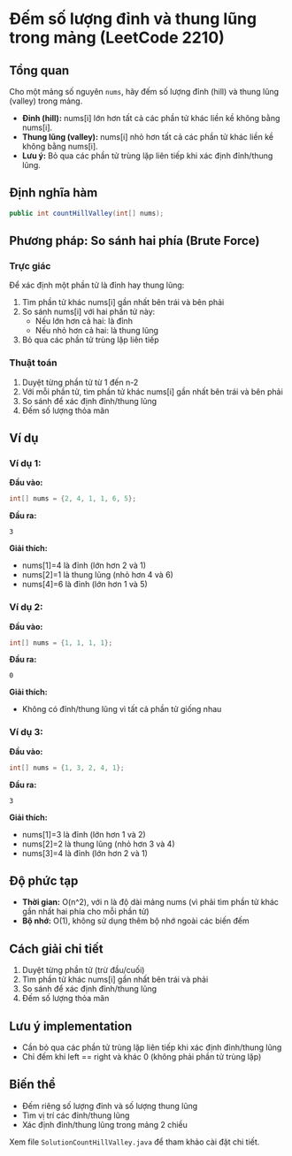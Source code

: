 # Đếm số lượng đỉnh và thung lũng trong mảng (LeetCode 2210)

## Tổng quan

Cho một mảng số nguyên `nums`, hãy đếm số lượng đỉnh (hill) và thung lũng (valley) trong mảng.

- **Đỉnh (hill):** nums[i] lớn hơn tất cả các phần tử khác liền kề không bằng nums[i].
- **Thung lũng (valley):** nums[i] nhỏ hơn tất cả các phần tử khác liền kề không bằng nums[i].
- **Lưu ý:** Bỏ qua các phần tử trùng lặp liên tiếp khi xác định đỉnh/thung lũng.

## Định nghĩa hàm

```java
public int countHillValley(int[] nums);
```

## Phương pháp: So sánh hai phía (Brute Force)

### Trực giác

Để xác định một phần tử là đỉnh hay thung lũng:
1. Tìm phần tử khác nums[i] gần nhất bên trái và bên phải
2. So sánh nums[i] với hai phần tử này:
   - Nếu lớn hơn cả hai: là đỉnh
   - Nếu nhỏ hơn cả hai: là thung lũng
3. Bỏ qua các phần tử trùng lặp liên tiếp

### Thuật toán

1. Duyệt từng phần tử từ 1 đến n-2
2. Với mỗi phần tử, tìm phần tử khác nums[i] gần nhất bên trái và bên phải
3. So sánh để xác định đỉnh/thung lũng
4. Đếm số lượng thỏa mãn

## Ví dụ

### Ví dụ 1:
**Đầu vào:**
```java
int[] nums = {2, 4, 1, 1, 6, 5};
```
**Đầu ra:**
```
3
```
**Giải thích:**
- nums[1]=4 là đỉnh (lớn hơn 2 và 1)
- nums[2]=1 là thung lũng (nhỏ hơn 4 và 6)
- nums[4]=6 là đỉnh (lớn hơn 1 và 5)

### Ví dụ 2:
**Đầu vào:**
```java
int[] nums = {1, 1, 1, 1};
```
**Đầu ra:**
```
0
```
**Giải thích:**
- Không có đỉnh/thung lũng vì tất cả phần tử giống nhau

### Ví dụ 3:
**Đầu vào:**
```java
int[] nums = {1, 3, 2, 4, 1};
```
**Đầu ra:**
```
3
```
**Giải thích:**
- nums[1]=3 là đỉnh (lớn hơn 1 và 2)
- nums[2]=2 là thung lũng (nhỏ hơn 3 và 4)
- nums[3]=4 là đỉnh (lớn hơn 2 và 1)

## Độ phức tạp

- **Thời gian:** O(n^2), với n là độ dài mảng nums (vì phải tìm phần tử khác gần nhất hai phía cho mỗi phần tử)
- **Bộ nhớ:** O(1), không sử dụng thêm bộ nhớ ngoài các biến đếm

## Cách giải chi tiết

1. Duyệt từng phần tử (trừ đầu/cuối)
2. Tìm phần tử khác nums[i] gần nhất bên trái và phải
3. So sánh để xác định đỉnh/thung lũng
4. Đếm số lượng thỏa mãn

## Lưu ý implementation

- Cần bỏ qua các phần tử trùng lặp liên tiếp khi xác định đỉnh/thung lũng
- Chỉ đếm khi left == right và khác 0 (không phải phần tử trùng lặp)

## Biến thể

- Đếm riêng số lượng đỉnh và số lượng thung lũng
- Tìm vị trí các đỉnh/thung lũng
- Xác định đỉnh/thung lũng trong mảng 2 chiều

Xem file `SolutionCountHillValley.java` để tham khảo cài đặt chi tiết.
